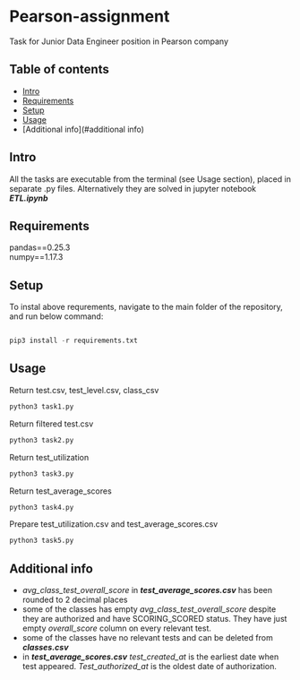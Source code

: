 # Pearson-assignment

Task for Junior Data Engineer position in Pearson company

## Table of contents
* [Intro](#intro)
* [Requirements](#requirements)
* [Setup](#setup)
* [Usage](#usage)
* [Additional info](#additional info)


## Intro

All the tasks are executable from the terminal (see Usage section), placed in separate .py files. Alternatively they are solved in jupyter notebook ***ETL.ipynb***

## Requirements

pandas==0.25.3  
numpy==1.17.3

## Setup

To instal above requrements, navigate to the main folder of the repository, and run below command:

```python

pip3 install -r requirements.txt

```

## Usage

Return test.csv, test_level.csv, class_csv
```python
python3 task1.py
```
Return filtered test.csv
```python
python3 task2.py
```
Return test_utilization
```python
python3 task3.py
```
Return test_average_scores
```python
python3 task4.py
```
Prepare test_utilization.csv and test_average_scores.csv
```python
python3 task5.py
```

## Additional info

- _avg_class_test_overall_score_ in ***test_average_scores.csv*** has been rounded to 2 decimal places
- some of the classes has empty _avg_class_test_overall_score_ despite they are authorized and have SCORING_SCORED status. They have just empty _overall_score_ column on every relevant test.
- some of the classes have no relevant tests and can be deleted from ***classes.csv***
- in ***test_average_scores.csv*** _test_created_at_ is the earliest date when test appeared. _Test_authorized_at_ is the oldest date of authorization.
